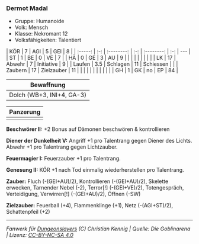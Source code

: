 ### Dermot Madal

- Gruppe: Humanoide
- Volk: Mensch
- Klasse: Nekromant 12
- Volksfähigkeiten: Talentiert

|   KÖR   |  7  |    AGI     |  5  |    GEI     |  8  |
| :-----: | :-: | :--------: | :-: | :--------: | :-: | --- |
|   ST    |  1  |     BE     |  0  |     VE     |  7  |
|   HÄ    |  0  |     GE     |  3  |     AU     |  9  |
|         |     |            |     |            |     |     |
|   LK    | 17  |   Abwehr   |  7  | Initiative |  9  |
| Laufen  | 3.5 |  Schlagen  | 11  | Schiessen  |     |
| Zaubern | 17  | Zielzauber | 11  |            |     |
|         |     |            |     |            |     |     |
|   GH    |  1  |     GK     | no  |     EP     | 84  |

|        Bewaffnung         |
| :-----------------------: |
| Dolch (WB+3, INI+4, GA-3) |

| Panzerung |
| :-------: |
|           |

**Beschwörer II:** +2 Bonus auf Dämonen beschwören & kontrollieren

**Diener der Dunkelheit V:** Angriff +1 pro Talentrang gegen Diener des Lichts. Abwehr +1 pro Talentrang gegen Lichtzauber.

**Feuermagier I:** Feuerzauber +1 pro Talentrang.

**Genesung II:** KÖR +1 nach Tod einmalig wiederherstellen pro Talentrang.

**Zauber:** Fluch (-(GEI+AU)/2), Kontrollieren (-(GEI+AU)/2), Skelette erwecken, Tarnender Nebel (-2), Terror[!] (-(GEI+VE)/2), Totengespräch, Verteidigung, Verwirren[!] (-(GEI+AU)/2), Öffnen (-SW)

**Zielzauber:** Feuerball (+4), Flammenklinge (+1), Netz (-(AGI+ST)/2), Schattenpfeil (+2)

---

_Fanwerk für [Dungeonslayers](https://www.dungeonslayers.net/) (C) Christian Kennig | Quelle: Die Goblinarena | Lizenz: [CC-BY-NC-SA 4.0](https://creativecommons.org/licenses/by-nc-sa/4.0/deed.de)_
